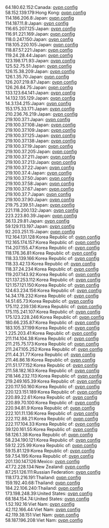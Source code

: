64.180.62.152:Canada: [ovpn config](vpn/64_180_62_152.ovpn)  
58.152.139.179:Hong Kong: [ovpn config](vpn/58_152_139_179.ovpn)  
114.186.206.8:Japan: [ovpn config](vpn/114_186_206_8.ovpn)  
114.187.11.8:Japan: [ovpn config](vpn/114_187_11_8.ovpn)  
116.65.207.125:Japan: [ovpn config](vpn/116_65_207_125.ovpn)  
116.91.221.169:Japan: [ovpn config](vpn/116_91_221_169.ovpn)  
118.0.247.150:Japan: [ovpn config](vpn/118_0_247_150.ovpn)  
118.105.220.105:Japan: [ovpn config](vpn/118_105_220_105.ovpn)  
118.87.57.221:Japan: [ovpn config](vpn/118_87_57_221.ovpn)  
119.24.28.44:Japan: [ovpn config](vpn/119_24_28_44.ovpn)  
123.198.171.93:Japan: [ovpn config](vpn/123_198_171_93.ovpn)  
125.52.75.51:Japan: [ovpn config](vpn/125_52_75_51.ovpn)  
126.15.38.209:Japan: [ovpn config](vpn/126_15_38_209.ovpn)  
126.1.35.70:Japan: [ovpn config](vpn/126_1_35_70.ovpn)  
126.207.219.87:Japan: [ovpn config](vpn/126_207_219_87.ovpn)  
126.26.84.75:Japan: [ovpn config](vpn/126_26_84_75.ovpn)  
133.123.64.141:Japan: [ovpn config](vpn/133_123_64_141.ovpn)  
14.132.135.129:Japan: [ovpn config](vpn/14_132_135_129.ovpn)  
14.3.134.215:Japan: [ovpn config](vpn/14_3_134_215.ovpn)  
153.175.33.171:Japan: [ovpn config](vpn/153_175_33_171.ovpn)  
210.236.76.219:Japan: [ovpn config](vpn/210_236_76_219.ovpn)  
219.100.37.1:Japan: [ovpn config](vpn/219_100_37_1.ovpn)  
219.100.37.108:Japan: [ovpn config](vpn/219_100_37_108.ovpn)  
219.100.37.109:Japan: [ovpn config](vpn/219_100_37_109.ovpn)  
219.100.37.125:Japan: [ovpn config](vpn/219_100_37_125.ovpn)  
219.100.37.138:Japan: [ovpn config](vpn/219_100_37_138.ovpn)  
219.100.37.19:Japan: [ovpn config](vpn/219_100_37_19.ovpn)  
219.100.37.205:Japan: [ovpn config](vpn/219_100_37_205.ovpn)  
219.100.37.211:Japan: [ovpn config](vpn/219_100_37_211.ovpn)  
219.100.37.213:Japan: [ovpn config](vpn/219_100_37_213.ovpn)  
219.100.37.22:Japan: [ovpn config](vpn/219_100_37_22.ovpn)  
219.100.37.4:Japan: [ovpn config](vpn/219_100_37_4.ovpn)  
219.100.37.50:Japan: [ovpn config](vpn/219_100_37_50.ovpn)  
219.100.37.58:Japan: [ovpn config](vpn/219_100_37_58.ovpn)  
219.100.37.67:Japan: [ovpn config](vpn/219_100_37_67.ovpn)  
219.100.37.7:Japan: [ovpn config](vpn/219_100_37_7.ovpn)  
219.100.37.90:Japan: [ovpn config](vpn/219_100_37_90.ovpn)  
219.75.239.51:Japan: [ovpn config](vpn/219_75_239_51.ovpn)  
221.118.200.132:Japan: [ovpn config](vpn/221_118_200_132.ovpn)  
223.223.80.39:Japan: [ovpn config](vpn/223_223_80_39.ovpn)  
36.13.29.81:Japan: [ovpn config](vpn/36_13_29_81.ovpn)  
59.129.113.197:Japan: [ovpn config](vpn/59_129_113_197.ovpn)  
92.203.251.15:Japan: [ovpn config](vpn/92_203_251_15.ovpn)  
112.164.131.128:Korea Republic of: [ovpn config](vpn/112_164_131_128.ovpn)  
112.165.174.157:Korea Republic of: [ovpn config](vpn/112_165_174_157.ovpn)  
114.207.155.47:Korea Republic of: [ovpn config](vpn/114_207_155_47.ovpn)  
118.176.36.81:Korea Republic of: [ovpn config](vpn/118_176_36_81.ovpn)  
118.33.139.166:Korea Republic of: [ovpn config](vpn/118_33_139_166.ovpn)  
118.33.42.13:Korea Republic of: [ovpn config](vpn/118_33_42_13.ovpn)  
118.37.24.234:Korea Republic of: [ovpn config](vpn/118_37_24_234.ovpn)  
119.207.143.92:Korea Republic of: [ovpn config](vpn/119_207_143_92.ovpn)  
121.137.253.112:Korea Republic of: [ovpn config](vpn/121_137_253_112.ovpn)  
121.157.121.150:Korea Republic of: [ovpn config](vpn/121_157_121_150.ovpn)  
124.63.234.156:Korea Republic of: [ovpn config](vpn/124_63_234_156.ovpn)  
14.34.178.232:Korea Republic of: [ovpn config](vpn/14_34_178_232.ovpn)  
14.51.65.73:Korea Republic of: [ovpn config](vpn/14_51_65_73.ovpn)  
175.112.239.136:Korea Republic of: [ovpn config](vpn/175_112_239_136.ovpn)  
175.115.241.107:Korea Republic of: [ovpn config](vpn/175_115_241_107.ovpn)  
175.123.228.246:Korea Republic of: [ovpn config](vpn/175_123_228_246.ovpn)  
180.66.235.87:Korea Republic of: [ovpn config](vpn/180_66_235_87.ovpn)  
183.105.37.199:Korea Republic of: [ovpn config](vpn/183_105_37_199.ovpn)  
1.225.203.41:Korea Republic of: [ovpn config](vpn/1_225_203_41.ovpn)  
211.114.104.38:Korea Republic of: [ovpn config](vpn/211_114_104_38.ovpn)  
211.215.75.173:Korea Republic of: [ovpn config](vpn/211_215_75_173.ovpn)  
211.247.105.252:Korea Republic of: [ovpn config](vpn/211_247_105_252.ovpn)  
211.44.31.77:Korea Republic of: [ovpn config](vpn/211_44_31_77.ovpn)  
211.46.86.18:Korea Republic of: [ovpn config](vpn/211_46_86_18.ovpn)  
211.51.177.152:Korea Republic of: [ovpn config](vpn/211_51_177_152.ovpn)  
211.58.182.163:Korea Republic of: [ovpn config](vpn/211_58_182_163.ovpn)  
218.146.232.113:Korea Republic of: [ovpn config](vpn/218_146_232_113.ovpn)  
219.249.165.39:Korea Republic of: [ovpn config](vpn/219_249_165_39.ovpn)  
220.117.50.160:Korea Republic of: [ovpn config](vpn/220_117_50_160.ovpn)  
220.123.151.189:Korea Republic of: [ovpn config](vpn/220_123_151_189.ovpn)  
220.89.22.61:Korea Republic of: [ovpn config](vpn/220_89_22_61.ovpn)  
220.89.70.100:Korea Republic of: [ovpn config](vpn/220_89_70_100.ovpn)  
220.94.81.9:Korea Republic of: [ovpn config](vpn/220_94_81_9.ovpn)  
222.101.11.136:Korea Republic of: [ovpn config](vpn/222_101_11_136.ovpn)  
222.112.88.21:Korea Republic of: [ovpn config](vpn/222_112_88_21.ovpn)  
222.117.104.33:Korea Republic of: [ovpn config](vpn/222_117_104_33.ovpn)  
39.120.161.55:Korea Republic of: [ovpn config](vpn/39_120_161_55.ovpn)  
58.126.1.38:Korea Republic of: [ovpn config](vpn/58_126_1_38.ovpn)  
58.234.190.121:Korea Republic of: [ovpn config](vpn/58_234_190_121.ovpn)  
59.12.225.99:Korea Republic of: [ovpn config](vpn/59_12_225_99.ovpn)  
59.15.81.129:Korea Republic of: [ovpn config](vpn/59_15_81_129.ovpn)  
59.7.54.195:Korea Republic of: [ovpn config](vpn/59_7_54_195.ovpn)  
201.130.147.126:Mexico: [ovpn config](vpn/201_130_147_126.ovpn)  
47.72.228.134:New Zealand: [ovpn config](vpn/47_72_228_134.ovpn)  
87.251.126.111:Russian Federation: [ovpn config](vpn/87_251_126_111.ovpn)  
118.173.216.191:Thailand: [ovpn config](vpn/118_173_216_191.ovpn)  
159.192.40.68:Thailand: [ovpn config](vpn/159_192_40_68.ovpn)  
184.22.106.240:Thailand: [ovpn config](vpn/184_22_106_240.ovpn)  
173.198.248.39:United States: [ovpn config](vpn/173_198_248_39.ovpn)  
68.184.154.74:United States: [ovpn config](vpn/68_184_154_74.ovpn)  
1.52.192.16:Viet Nam: [ovpn config](vpn/1_52_192_16.ovpn)  
42.112.166.44:Viet Nam: [ovpn config](vpn/42_112_166_44.ovpn)  
42.119.38.151:Viet Nam: [ovpn config](vpn/42_119_38_151.ovpn)  
58.187.196.208:Viet Nam: [ovpn config](vpn/58_187_196_208.ovpn)  
